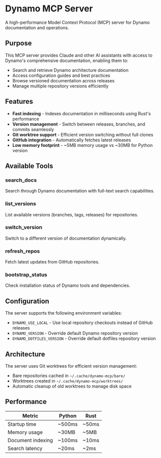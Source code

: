 # Dynamo MCP Server

A high-performance Model Context Protocol (MCP) server for Dynamo documentation and operations.

## Purpose

This MCP server provides Claude and other AI assistants with access to Dynamo's comprehensive documentation, enabling them to:

- Search and retrieve Dynamo architecture documentation
- Access configuration guides and best practices
- Browse versioned documentation across releases
- Manage multiple repository versions efficiently

## Features

- **Fast indexing** - Indexes documentation in milliseconds using Rust's performance
- **Version management** - Switch between releases, branches, and commits seamlessly
- **Git worktree support** - Efficient version switching without full clones
- **GitHub integration** - Automatically fetches latest releases
- **Low memory footprint** - ~5MB memory usage vs ~30MB for Python version

## Available Tools

### search_docs
Search through Dynamo documentation with full-text search capabilities.

### list_versions
List available versions (branches, tags, releases) for repositories.

### switch_version
Switch to a different version of documentation dynamically.

### refresh_repos
Fetch latest updates from GitHub repositories.

### bootstrap_status
Check installation status of Dynamo tools and dependencies.

## Configuration

The server supports the following environment variables:
- `DYNAMO_USE_LOCAL` - Use local repository checkouts instead of GitHub releases
- `DYNAMO_VERSION` - Override default Dynamo repository version
- `DYNAMO_DOTFILES_VERSION` - Override default dotfiles repository version

## Architecture

The server uses Git worktrees for efficient version management:
- Bare repositories cached in `~/.cache/dynamo-mcp/bare/`
- Worktrees created in `~/.cache/dynamo-mcp/worktrees/`
- Automatic cleanup of old worktrees to manage disk space

## Performance

| Metric | Python | Rust |
|--------|--------|------|
| Startup time | ~500ms | ~50ms |
| Memory usage | ~30MB | ~5MB |
| Document indexing | ~100ms | ~10ms |
| Search latency | ~20ms | ~2ms |